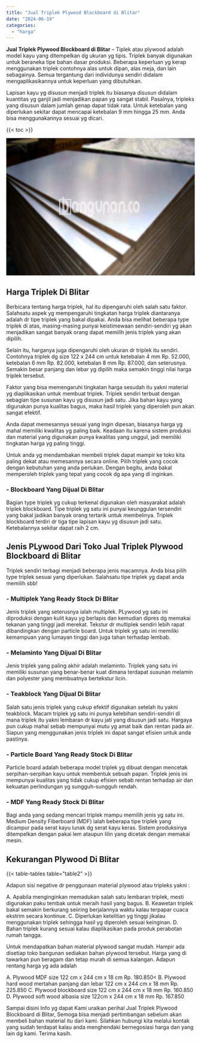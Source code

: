 ```yaml
---
title: "Jual Triplek Plywood Blockboard di Blitar"
date: "2024-06-19"
categories: 
  - "harga"
---
```


**Jual Triplek Plywood Blockboard di Blitar** – Tiplek atau plywood adalah model kayu yang ditempelkan dg ukuran yg tipis. Triplek banyak digunakan untuk beraneka tipe bahan dasar produksi. Beberapa keperluan yg kerap menggunakan triplek contohnya alas untuk dipan, alas meja, dan lain sebagainya. Semua tergantung dari individunya sendiri didalam mengaplikasikannya untuk keperluan yang dibutuhkan.

Lapisan kayu yg disusun menjadi triplek itu biasanya disusun didalam kuantitas yg ganjil jadi menjadikan papan yg sangat stabil. Pasalnya, tripleks yang disusun dalam jumlah genap dapat tidak rata. Untuk ketebalan yang diperlukan sekitar dapat mencapai ketebalan 9 mm hingga 25 mm. Anda bisa menggunakannya sesuai yg dicari.

{{< toc >}}

![Jual Triplek Plywood Blockboard di Blitar](/images/jual-triplek-murah-21.png)

## Harga Triplek Di Blitar

Berbicara tentang harga triplek, hal itu dipengaruhi oleh salah satu faktor. Salahsatu aspek yg mempengaruhi tingkatan harga triplek diantaranya adalah dr tipe triplek yang bakal dipakai. Anda bisa melihat beberapa type triplek di atas, masing-masing punyai keistimewaan sendiri-sendiri yg akan menjadikan sangat banyak orang dapat memilih jenis triplek yang akan dipilih.

Selain itu, harganya juga dipengaruhi oleh ukuran dr triplek itu sendiri. Contohnya triplek dg size 122 x 244 cm untuk ketebalan 4 mm Rp. 52.000, ketebalan 6 mm Rp. 82.000, ketebalan 8 mm Rp. 87.000, dan seterusnya. Semakin besar panjang dan lebar yg dipilih maka semakin tinggi nilai harga triplek tersebut.

Faktor yang bisa memengaruhi tingkatan harga sesudah itu yakni material yg diaplikasikan untuk membuat triplek. Triplek sendiri terbuat dengan sebagian tipe susunan kayu yg disusun jadi satu. Jika bahan kayu yang digunakan punya kualitas bagus, maka hasil triplek yang diperoleh pun akan sangat efektif.

Anda dapat memesannya sesuai yang ingin dipesan, biasanya harga yg mahal memiliki kwalitas yg paling baik. Keadaan itu karena sistem produksi dan material yang digunakan punya kwalitas yang unggul, jadi memiliki tingkatan harga yg paling tinggi.

Untuk anda yg mendambakan membeli triplek dapat mampir ke toko kita paling dekat atau memesannya secara online. Pilih triplek yang cocok dengan kebutuhan yang anda perlukan. Dengan begitu, anda bakal memperoleh triplek yang tepat yang cocok dg apa yang di inginkan.

### \- Blockboard Yang Dijual Di Blitar

Bagian type triplek yg cukup terkenal digunakan oleh masyarakat adalah triplek blockboard. Tipe triplek yg satu ini punyai keunggulan tersendiri yang bakal jadikan banyak orang tertarik untuk membelinya. Triplek blockboard terdiri dr tiga tipe lapisan kayu yg disusun jadi satu. Ketebalannya sekitar dapat raih 2 cm.

## Jenis PLywood Dari Toko Jual Triplek Plywood Blockboard di Blitar

Triplek sendiri terbagi menjadi beberapa jenis macamnya. Anda bisa pilih type triplek sesuai yang diperlukan. Salahsatu tipe triplek yg dapat anda memilih sbb!

### \- Multiplek Yang Ready Stock Di Blitar

Jenis triplek yang seterusnya ialah multiplek. PLywood yg satu ini diproduksi dengan kulit kayu yg berlapis dan kemudian dipres dg memakai tekanan yang tinggi jadi merekat. Tekstur dr multiplek sendiri lebih rapat dibandingkan dengan particle board. Untuk triplek yg satu ini memiliki kemampuan yang lumayan tinggi dan juga tahan terhadap lembab.

### \- Melaminto Yang Dijual Di Blitar

Jenis triplek yang paling akhir adalah melaminto. Triplek yang satu ini memiliki susunan yang benar-benar kuat dimana terdapat susunan melamin dan polyester yang membuatnya bertekstur licin.

### \- Teakblock Yang Dijual Di Blitar

Salah satu jenis triplek yang cukup efektif digunakan setelah itu yakni teakblock. Macam triplek yg satu ini punya kelebihan sendiri-sendiri di mana triplek itu yakni lembaran dr kayu jati yang disusun jadi satu. Hargaya pun cukup mahal sebab mempunyai mutu yg amat baik dan rentan pada air. Siapun yang menggunakan jenis triplek ini dapat sangat efisien untuk anda pastinya.

### \- Particle Board Yang Ready Stock Di Blitar

Particle board adalah beberapa model triplek yg dibuat dengan mencetak serpihan-serpihan kayu untuk membentuk sebuah papan. Triplek jenis ini mempunyai kualitas yang tidak cukup efisien sebab rentan terhadap air dan kekuatan perlindungan yg sungguh-sungguh rendah.

### \- MDF Yang Ready Stock Di Blitar

Bagi anda yang sedang mencari triplek mampu memilih jenis yg satu ini. Medium Density Fiberboard (MDF) ialah beberapa tipe triplek yang dicampur pada serat kayu lunak dg serat kayu keras. Sistem produksinya ditempelkan dengan pakai lem ataupun lilin yang dicetak dengan memakai mesin.

## Kekurangan Plywood Di Blitar

{{< table-tables table="table2" >}}

Adapun sisi negative dr penggunaan material plywood atau tripleks yakni :

A. Apabila menginginkan memadukan salah satu lembaran triplek, mesti digunakan paku tembak untuk meraih hasil yang bagus. B. Keawetan triplek bakal semakin berkurang seiiring berjalannya waktu kalau terpapar cuaca ekstrim secara kontinue. C. Diperlukan ketelitian yg tinggi jikalau menggunakan triplek sehingga hasil yg diperoleh sesuai keinginan. D. Bahan triplek kurang sesuai kalau diaplikasikan pada produk perabotan rumah tangga.

Untuk mendapatkan bahan material plywood sangat mudah. Hampir ada disetiap toko bangunan sediakan bahan plywood tersebut. Harga yang di tawarkan pun beragam dan tetap murah di semua kalangan. Adapun rentang harga yg ada adalah

A. Plywood MDF size 122 cm x 244 cm x 18 cm Rp. 180.850< B. Plywood hard wood mertahan panjang dan lebar 122 cm x 244 cm x 18 mm Rp. 225.850 C. Plywood blockboard size 122 cm x 244 cm x 18 mm Rp. 160.850 D. Plywood soft wood albasia size 122cm x 244 cm x 18 mm Rp. 167.850

Sampai disini Info yg dapat Kami uraikan perihal Jual Triplek Plywood Blockboard di Blitar, Semoga bisa menjadi pertimbangan sebelum akan membeli bahan material itu dari kami. Silahkan hubungi kita melalui kontak yang sudah terdapat kalau anda menghendaki bernegosiasi harga dan yang lain dg kami. Terima kasih.
